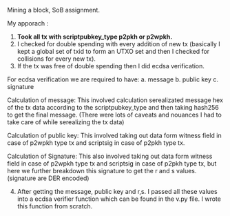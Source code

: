 Mining a block, SoB assignment. 

My apporach :
1) **Took all tx with scriptpubkey_type p2pkh or p2wpkh.**
2) I checked for double spending with every addition of new tx (basically I kept a global set of txid to form an UTXO set and then I checked for collisions for every new tx).
3) If the tx was free of double spending then I did ecdsa verification.
    
For ecdsa verification we are required to have:
a. message
b. public key
c. signature

Calculation of message:
This involved calculation serealizated message hex of the tx data according to the scriptpubkey_type and then taking hash256 to get the final message. (There were lots of caveats and nouances I had to take care of while serealizing the tx data)

Calculation of public key:
This involved taking out data form witness field in case of p2wpkh type tx and scriptsig in case of p2pkh type tx.

Calculation of Signature:
This also involved taking out data form witness field in case of p2wpkh type tx and scriptsig in case of p2pkh type tx, but here we further breakdown this signature to get the r and s values. (signature are DER encoded)

4) After getting the message, public key and r,s. I passed all these values into a ecdsa verifier function which can be found in the v.py file. I wrote this function from scratch.



